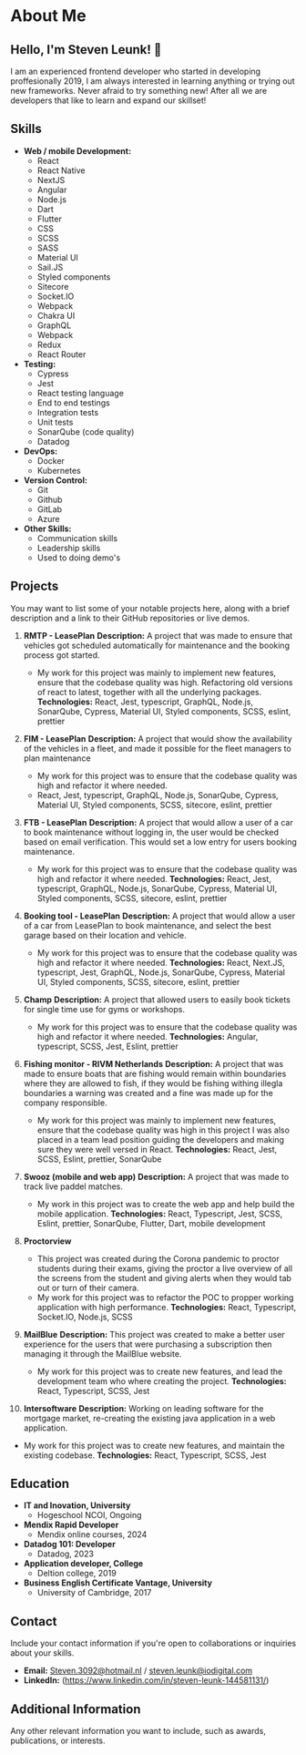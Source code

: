 # About Me

## Hello, I'm Steven Leunk! 👋

I am an experienced frontend developer who started in developing proffesionally 2019, I am always interested in learning anything or trying out new frameworks. Never afraid to try something new! After all we are developers that like to learn and expand our skillset!

## Skills

- **Web / mobile Development:**
  - React
  - React Native
  - NextJS
  - Angular
  - Node.js
  - Dart
  - Flutter
  - CSS
  - SCSS
  - SASS
  - Material UI
  - Sail.JS
  - Styled components
  - Sitecore
  - Socket.IO
  - Webpack
  - Chakra UI
  - GraphQL
  - Webpack
  - Redux
  - React Router
- **Testing:**
  - Cypress
  - Jest
  - React testing language
  - End to end testings
  - Integration tests
  - Unit tests
  - SonarQube (code quality)
  - Datadog
- **DevOps:**
  - Docker
  - Kubernetes
- **Version Control:**
  - Git
  - Github
  - GitLab
  - Azure
- **Other Skills:**
  - Communication skills
  - Leadership skills
  - Used to doing demo's

## Projects

You may want to list some of your notable projects here, along with a brief description and a link to their GitHub repositories or live demos.

1. **RMTP - LeasePlan**
   **Description:** A project that was made to ensure that vehicles got scheduled automatically for maintenance and the booking process got started.
   - My work for this project was mainly to implement new features, ensure that the codebase quality was high. Refactoring old versions of react to latest, together with all the underlying packages.
   **Technologies:** React, Jest, typescript, GraphQL, Node.js, SonarQube, Cypress, Material UI, Styled components, SCSS, eslint, prettier

2. **FIM - LeasePlan**
   **Description:** A project that would show the availability of the vehicles in a fleet, and made it possible for the fleet managers to plan maintenance
   - My work for this project was to ensure that the codebase quality was high and refactor it where needed.
   - React, Jest, typescript, GraphQL, Node.js, SonarQube, Cypress, Material UI, Styled components, SCSS, sitecore, eslint, prettier
  
3. **FTB - LeasePlan**
   **Description:** A project that would allow a user of a car to book maintenance without logging in, the user would be checked based on email verification. This would set a low entry for users booking maintenance.
   - My work for this project was to ensure that the codebase quality was high and refactor it where needed.
   **Technologies:** React, Jest, typescript, GraphQL, Node.js, SonarQube, Cypress, Material UI, Styled components, SCSS, sitecore, eslint, prettier
  
4. **Booking tool - LeasePlan**
   **Description:** A project that would allow a user of a car from LeasePlan to book maintenance, and select the best garage based on their location and vehicle.
   - My work for this project was to ensure that the codebase quality was high and refactor it where needed.
   **Technologies:** React, Next.JS, typescript, Jest, GraphQL, Node.js, SonarQube, Cypress, Material UI, Styled components, SCSS, sitecore, eslint, prettier
  
5. **Champ**
   **Description:** A project that allowed users to easily book tickets for single time use for gyms or workshops.
   - My work for this project was to ensure that the codebase quality was high and refactor it where needed.
   **Technologies:** Angular, typescript, SCSS, Jest, Eslint, prettier
  
6. **Fishing monitor - RIVM Netherlands**
   **Description:** A project that was made to ensure boats that are fishing would remain within boundaries where they are allowed to fish, if they would be fishing withing illegla boundaries a warning was created and a fine was made up for the company responsible.
   - My work for this project was mainly to implement new features, ensure that the codebase quality was high in this project I was also placed in a team lead position guiding the developers and making sure they were well versed in React.
   **Technologies:** React, Jest, SCSS, Eslint, prettier, SonarQube
    
7. **Swooz (mobile and web app)**
   **Description:** A project that was made to track live paddel matches.
   - My work in this project was to create the web app and help build the mobile application.
   **Technologies:** React, Typescript, Jest, SCSS, Eslint, prettier, SonarQube, Flutter, Dart, mobile development

8. **Proctorview**
   - This project was created during the Corona pandemic to proctor students during their exams, giving the proctor a live overview of all the screens from the student and giving alerts when they would tab out or turn of their camera.
   - My work for this project was to refactor the POC to propper working application with high performance.
   **Technologies:** React, Typescript, Socket.IO, Node.js, SCSS 

9. **MailBlue**
   **Description:** This project was created to make a better user experience for the users that were purchasing a subscription then managing it through the MailBlue website.
   - My work for this project was to create new features, and lead the development team who where creating the project.
   **Technologies:** React, Typescript, SCSS, Jest
   
10. **Intersoftware**
   **Description:** Working on leading software for the mortgage market, re-creating the existing java application in a web application.
   - My work for this project was to create new features, and maintain the existing codebase.
   **Technologies:** React, Typescript, SCSS, Jest

## Education

- **IT and Inovation, University**
  - Hogeschool NCOI, Ongoing
- **Mendix Rapid Developer**
  - Mendix online courses, 2024
- **Datadog 101: Developer**
  - Datadog, 2023
- **Application developer, College**
  - Deltion college, 2019
- **Business English Certificate Vantage, University**
  - University of Cambridge, 2017


## Contact

Include your contact information if you're open to collaborations or inquiries about your skills.

- **Email:** Steven.3092@hotmail.nl / steven.leunk@iodigital.com
- **LinkedIn:** (https://www.linkedin.com/in/steven-leunk-144581131/)

## Additional Information

Any other relevant information you want to include, such as awards, publications, or interests.
